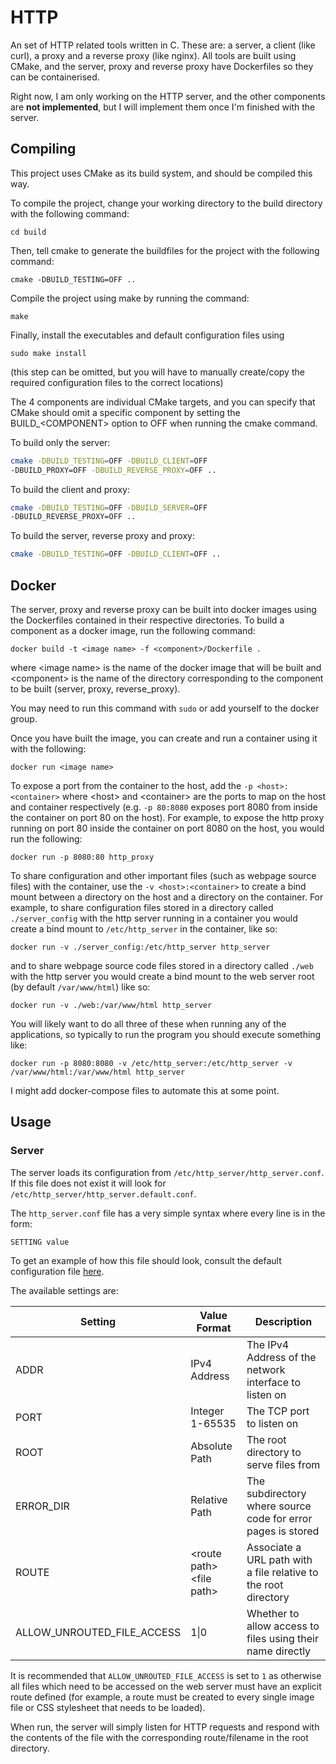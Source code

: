 # HTTP

An set of HTTP related tools written in C. These are: a server, a client (like curl), a proxy and a reverse proxy (like nginx).
All tools are built using CMake, and the server, proxy and reverse proxy have Dockerfiles so they can be containerised.

Right now, I am only working on the HTTP server, and the other components are **not implemented**, but I will implement them once I'm finished with the server.

## Compiling

This project uses CMake as its build system, and should be compiled this way.

To compile the project, change your working directory to the build directory with the following command:

```cd build```

Then, tell cmake to generate the buildfiles for the project with the following command:

``` cmake -DBUILD_TESTING=OFF .. ```

Compile the project using make by running the command:

```make```

Finally, install the executables and default configuration files using

```sudo make install```

(this step can be omitted, but you will have to manually create/copy the required configuration files to the correct locations)

The 4 components are individual CMake targets, and you can specify that CMake should omit a specific component by setting the BUILD_\<COMPONENT\> option to OFF when running the cmake command.

To build only the server:

``` bash
cmake -DBUILD_TESTING=OFF -DBUILD_CLIENT=OFF 
-DBUILD_PROXY=OFF -DBUILD_REVERSE_PROXY=OFF ..
```

To build the client and proxy:

``` bash
cmake -DBUILD_TESTING=OFF -DBUILD_SERVER=OFF
-DBUILD_REVERSE_PROXY=OFF ..
```

To build the server, reverse proxy and proxy:

``` bash
cmake -DBUILD_TESTING=OFF -DBUILD_CLIENT=OFF ..
```

## Docker

The server, proxy and reverse proxy can be built into docker images using the Dockerfiles contained in their respective directories. To build a component as a docker image, run the following command:

```docker build -t <image name> -f <component>/Dockerfile .```

where \<image name\> is the name of the docker image that will be built and \<component\> is the name of the directory corresponding to the component to be built (server, proxy, reverse_proxy).

You may need to run this command with ```sudo``` or add yourself to the docker group.

Once you have built the image, you can create and run a container using it with the following:

```docker run <image name>```

To expose a port from the container to the host, add the ```-p <host>:<container>``` where \<host\> and \<container\> are the ports to map on the host and container respectively (e.g. ```-p 80:8080``` exposes port 8080 from inside the container on port 80 on the host). For example, to expose the http proxy running on port 80 inside the container on port 8080 on the host, you would run the following:

```docker run -p 8080:80 http_proxy```

To share configuration and other important files (such as webpage source files) with the container, use the ```-v <host>:<container>``` to create a bind mount between a directory on the host and a directory on the container. For example, to share configuration files stored in a directory called ```./server_config``` with the http server running in a container you would create a bind mount to ```/etc/http_server``` in the container, like so: 

```docker run -v ./server_config:/etc/http_server http_server```

and to share webpage source code files stored in a directory called ```./web``` with the http server you would create a bind mount to the web server root (by default ```/var/www/html```) like so:

```docker run -v ./web:/var/www/html http_server```

You will likely want to do all three of these when running any of the applications, so typically to run the program you should execute something like:

```docker run -p 8080:8080 -v /etc/http_server:/etc/http_server -v /var/www/html:/var/www/html http_server```

I might add docker-compose files to automate this at some point. 

## Usage

### Server

The server loads its configuration from ```/etc/http_server/http_server.conf```. If this file does not exist it will look for ```/etc/http_server/http_server.default.conf```.

The ```http_server.conf``` file has a very simple syntax where every line is in the form:

```SETTING value```

To get an example of how this file should look, consult the default configuration file [here](/server/default/http_server.default.conf).

The available settings are:

|Setting|Value Format|Description|
|-------|------------|-----------|
|ADDR|IPv4 Address|The IPv4 Address of the network interface to listen on|
|PORT|Integer 1-65535|The TCP port to listen on|
|ROOT|Absolute Path|The root directory to serve files from|
|ERROR_DIR|Relative Path|The subdirectory where source code for error pages is stored|
|ROUTE|\<route path\> \<file path\>|Associate a URL path with a file relative to the root directory|
|ALLOW_UNROUTED_FILE_ACCESS|1\|0|Whether to allow access to files using their name directly|

It is recommended that ```ALLOW_UNROUTED_FILE_ACCESS``` is set to `1` as otherwise all files which need to be accessed on the web server must have an explicit route defined (for example, a route must be created to every single image file or CSS stylesheet that needs to be loaded).

When run, the server will simply listen for HTTP requests and respond with the contents of the file with the corresponding route/filename in the root directory.
